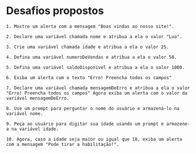 # Desafios propostos 

    1. Mostre um alerta com a mensagem "Boas vindas ao nosso site!".

    2. Declare uma variável chamada nome e atribua a ela o valor "Lua".

    3. Crie uma variável chamada idade e atribua a ela o valor 25.

    4. Defina uma variável numeroDeVendas e atribua a ela o valor 50.

    5. Defina uma variável saldoDisponivel e atribua a ela o valor 1000.

    6. Exiba um alerta com o texto "Erro! Preencha todos os campos"

    7. Declare uma variável chamada mensagemDeErro e atribua a ela o valor "Erro! Preencha todos os campos" Agora exiba um alerta com o valor da variável mensagemDeErro.

    8. Use um prompt para perguntar o nome do usuário e armazená-lo na variável nome.

    9. Peça ao usuário para digitar sua idade usando um prompt e armazene-a na variável idade.

    10. Agora, caso a idade seja maior ou igual que 18, exiba um alerta com a mensagem "Pode tirar a habilitação!".
